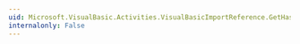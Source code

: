 ```yaml
---
uid: Microsoft.VisualBasic.Activities.VisualBasicImportReference.GetHashCode
internalonly: False
---
```

